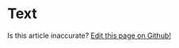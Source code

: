 # Text

<p class="has-right-text">Is this article inaccurate? <a href="https://github.com/geotrev/undernet/tree/master/docs/text">Edit this page on Github!</a></p>
